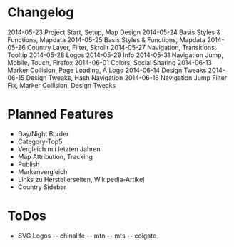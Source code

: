 # Changelog
2014-05-23 	Project Start, Setup, Map Design
2014-05-24	Basis Styles & Functions, Mapdata
2014-05-25	Basis Styles & Functions, Mapdata
2014-05-26	Country Layer, Filter, Skrollr
2014-05-27	Navigation, Transitions, Tooltip
2014-05-28	Logos
2014-05-29	Info
2014-05-31	Navigation Jump, Mobile, Touch, Firefox
2014-06-01	Colors, Social Sharing
2014-06-13	Marker Collision, Page Loading, A Logo
2014-06-14	Design Tweaks
2014-06-15	Design Tweaks, Hash Navigation
2014-06-16	Navigation Jump Filter Fix, Marker Collision, Design Tweaks

# Planned Features
-	Day/Night Border
-	Category-Top5
-	Vergleich mit letzten Jahren
-	Map Attribution, Tracking
- Publish
- Markenvergleich
- Links zu Herstellerseiten, Wikipedia-Artikel
- Country Sidebar

# ToDos
- SVG Logos
-- chinalife
-- mtn
-- mts
-- colgate
